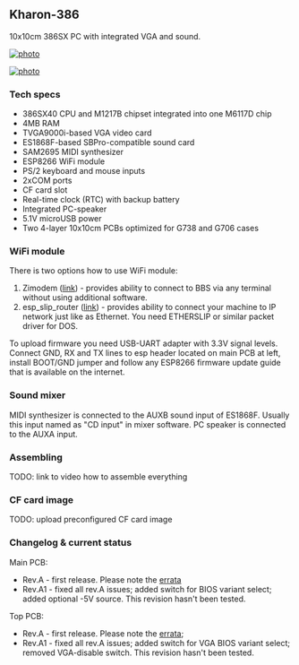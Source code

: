 ## Kharon-386
10x10cm 386SX PC with integrated VGA and sound.

[![photo](images/revA.small.webp)](images/revA.webp?raw=true)

[![photo](images/revA-side.small.webp)](images/revA-side.webp?raw=true)

### Tech specs
* 386SX40 CPU and M1217B chipset integrated into one M6117D chip
* 4MB RAM
* TVGA9000i-based VGA video card
* ES1868F-based SBPro-compatible sound card
* SAM2695 MIDI synthesizer
* ESP8266 WiFi module
* PS/2 keyboard and mouse inputs
* 2xCOM ports
* CF card slot
* Real-time clock (RTC) with backup battery
* Integrated PC-speaker
* 5.1V microUSB power
* Two 4-layer 10x10cm PCBs optimized for G738 and G706 cases

### WiFi module
There is two options how to use WiFi module:
1. Zimodem ([link](https://github.com/bozimmerman/Zimodem)) - provides ability to connect to BBS via any terminal without using additional software.
2. esp_slip_router ([link](https://github.com/martin-ger/esp_slip_router)) - provides ability to connect your machine to IP network just like as Ethernet. You need ETHERSLIP or similar packet driver for DOS.

To upload firmware you need USB-UART adapter with 3.3V signal levels. Connect GND, RX and TX lines to esp header located on main PCB at left, install BOOT/GND jumper and follow any ESP8266 firmware update guide that is available on the internet.

### Sound mixer
MIDI synthesizer is connected to the AUXB sound input of ES1868F. Usually this input named as "CD input" in mixer software.
PC speaker is connected to the AUXA input.

### Assembling
TODO: link to video how to assemble everything

### CF card image
TODO: upload preconfigured CF card image

### Changelog & current status
Main PCB:
* Rev.A - first release. Please note the [errata](pcb_main/rev.A/ERRATA.txt)
* Rev.A1 - fixed all rev.A issues; added switch for BIOS variant select; added optional -5V source. This revision hasn't been tested.

Top PCB:
* Rev.A - first release. Please note the [errata](pcb_top/rev.A/ERRATA.txt);
* Rev.A1 - fixed all rev.A issues; added switch for VGA BIOS variant select; removed VGA-disable switch. This revision hasn't been tested.
